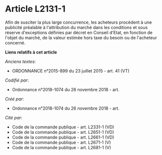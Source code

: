 # Article L2131-1

Afin de susciter la plus large concurrence, les acheteurs procèdent à une publicité préalable à l'attribution du marché dans
les conditions et sous réserve d'exceptions définies par décret en Conseil d'Etat, en fonction de l'objet du marché, de la
valeur estimée hors taxe du besoin ou de l'acheteur concerné.

**Liens relatifs à cet article**

_Anciens textes_:

  - ORDONNANCE n°2015-899 du 23 juillet 2015 - art. 41 (VT)

_Codifié par_:

  - Ordonnance n°2018-1074 du 26 novembre 2018 - art.

_Créé par_:

  - Ordonnance n°2018-1074 du 26 novembre 2018 - art.

_Cité par_:

  - Code de la commande publique - art. L2331-1 (VD)
  - Code de la commande publique - art. L2651-1 (VD)
  - Code de la commande publique - art. L2661-1 (VD)
  - Code de la commande publique - art. L2671-1 (V)
  - Code de la commande publique - art. L2681-1 (V)
